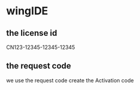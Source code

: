 # wingIDE
## the license id 
CN123-12345-12345-12345
## the request code 
we use the request code create the Activation code


